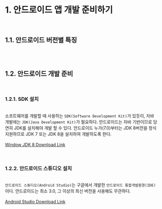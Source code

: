 <h1>1. 안드로이드 앱 개발 준비하기</h1><br>
	<h2>1.1. 안드로이드 버전별 특징</h2><br>
<br>
	<h2>1.2. 안드로이드 개발 준비</h2><br>
		<h3>1.2.1. SDK 설치</h3><br>
		소프트웨어를 개발할 때 사용하는 <code>SDK(Software Development Kit)</code>가 있듯이, 자바 개발에는 <code>JDK(Java Development Kit)</code>가 필요하다. 안드로이드는 자바 기반이므로 당연히 JDK를 설치해야 개발 할 수 있다. 안드로이드 누가(7.0)부터는 JDK 8버전을 정식 지원하므로 JDK 7 또는 JDK 8을 설치하여 개발하도록 한다.<br>
<br>
		<a href="https://www.oracle.com/technetwork/java/javase/downloads/jdk8-downloads-2133151.html">Window JDK 8 Download Link</a><br>
<br>
<br>
		<h3>1.2.2. 안드로이드 스튜디오 설치</h3><br>
		<code>안드로이드 스튜디오(Android Studio)</code>는 구글에서 개발한 <code>안드로이드 통합개발환경(IDE)</code>이다. 안드로이드는 최소 3.0, 그 이상의 최신 버전을 사용해도 무관하다.<br>
<br>
		<a href="https://developer.android.com/studio">Android Studio Download Link</a><br>
